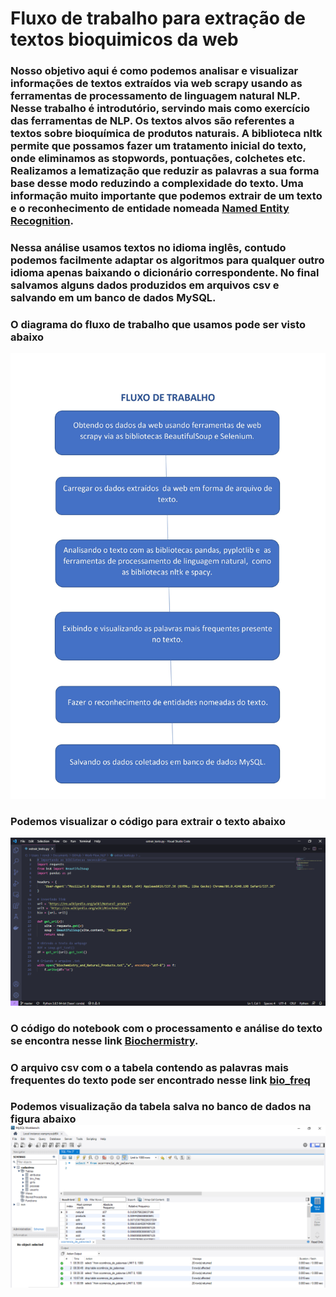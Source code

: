 # Fluxo de trabalho para extração de textos bioquimicos da web

### Nosso objetivo aqui é como podemos analisar e visualizar informações de textos extraídos via web scrapy usando as ferramentas de processamento de linguagem natural NLP. Nesse trabalho é introdutório, servindo mais como exercício das ferramentas de NLP. Os textos alvos são referentes a textos sobre bioquímica de produtos naturais. A biblioteca nltk permite que possamos fazer um tratamento inicial do texto, onde eliminamos as stopwords, pontuações, colchetes etc. Realizamos a lematização que reduzir as palavras a sua forma base desse modo reduzindo a complexidade do texto. Uma informação muito importante que podemos extrair de um texto e o reconhecimento de entidade nomeada [Named Entity Recognition](https://towardsdatascience.com/named-entity-recognition-with-nltk-and-spacy-8c4a7d88e7da). 

### Nessa análise usamos textos no idioma inglês, contudo podemos facilmente adaptar os algoritmos para qualquer outro idioma apenas baixando o dicionário correspondente. No final salvamos alguns dados produzidos em arquivos csv e salvando em um banco de dados MySQL.

### O diagrama do fluxo de trabalho que usamos pode ser visto abaixo
![oi](https://github.com/RondinellyMorais/Work-Flow_NLP/blob/master/fluxwork.jpg)

### Podemos visualizar o código para extrair o texto abaixo 
![código web scrapy](https://github.com/RondinellyMorais/Work-Flow_NLP/blob/master/scrapy.png)

### O código do notebook com o processamento e análise do texto se encontra nesse link [Biochermistry](https://github.com/RondinellyMorais/Work-Flow_NLP/blob/master/Biochermistry.ipynb).

###  O arquivo csv com o a tabela contendo as palavras mais frequentes do texto pode ser encontrado nesse link [bio_freq](https://github.com/RondinellyMorais/Work-Flow_NLP/blob/master/bio_freq.csv)

### Podemos visualização da tabela salva no banco de dados na figura abaixo ![tabela_mysql](https://github.com/RondinellyMorais/Work-Flow_NLP/blob/master/sql.png)

